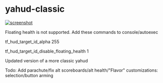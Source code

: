 yahud-classic
=============

[![screenshot](http://i.imgur.com/gn9O0bv.jpg)](http://imgur.com/a/we1U2)

Floating health is not supported. Add these commands to console/autoexec

tf_hud_target_id_alpha 255

tf_hud_target_id_disable_floating_health 1

Updated version of a more classic yahud

Todo: Add parachute/fix alt scoreboards/alt health/"Flavor" customizations: selection/button arming
